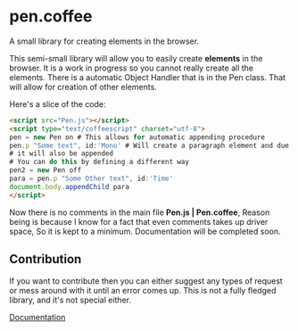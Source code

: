 # pen.coffee
A small library for creating elements in the browser.

This semi-small library will allow you to easily create **elements** in the browser.
It is a work in progress so you cannot really create all the elements. There is a
automatic Object Handler that is in the Pen class. That will allow for creation of other elements.

Here's a slice of the code:
```html
<script src="Pen.js"></script>
<script type="text/coffeescript" charset="utf-8">
pen = new Pen on # This allows for automatic appending procedure
pen.p "Some text", id:'Mono' # Will create a paragraph element and due to the automatic appending being true,
# it will also be appended
# You can do this by defining a different way
pen2 = new Pen off
para = pen.p "Some Other text", id:'Time'
document.body.appendChild para
</script>
```

Now there is no comments in the main file **Pen.js | Pen.coffee**,
Reason being is because I know for a fact that even comments takes up driver space, So it is kept to a minimum.
Documentation will be completed soon.

## Contribution

If you want to contribute then you can either suggest any types of request or mess around with it until an error comes up.
This is not a fully fledged library, and it's not special either.

[Documentation](https://github.com/Monochromefx/pen-coffee/tree/master/docs)
